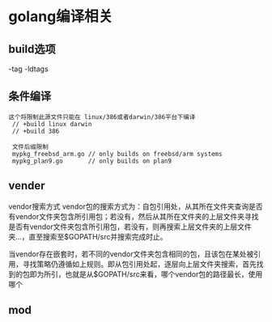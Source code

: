 # golang编译相关

## build选项

-tag
-ldtags

## 条件编译
```
这个将限制此源文件只能在 linux/386或者darwin/386平台下编译
 // +build linux darwin  
 // +build 386  
 
 文件后缀限制
 mypkg_freebsd_arm.go // only builds on freebsd/arm systems  
 mypkg_plan9.go       // only builds on plan9  
```


## vender

vendor搜索方式 vendor包的搜索方式为：自包引用处，从其所在文件夹查询是否有vendor文件夹包含所引用包；若没有，然后从其所在文件夹的上层文件夹寻找是否有vendor文件夹包含所引用包，若没有，则再搜索上层文件夹的上层文件夹...，直至搜索至$GOPATH/src并搜索完成时止。

当vendor存在嵌套时，若不同的vendor文件夹包含相同的包，且该包在某处被引用，寻找策略仍遵循如上规则。即从包引用处起，逐层向上层文件夹搜索，首先找到的包即为所引，也就是从$GOPATH/src来看，哪个vendor包的路径最长，使用哪个

## mod
